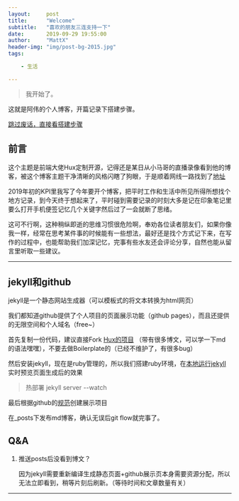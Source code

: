 ```yaml
---
layout:     post
title:      "Welcome"
subtitle:   "喜欢的朋友三连支持一下"
date:       2019-09-29 19:55:00
author:     "MattX"
header-img: "img/post-bg-2015.jpg"
tags:

    - 生活

---
```


> 我开始了。

这就是阿伟的个人博客，开篇记录下搭建步骤。

[跳过废话，直接看搭建步骤](#jekyll和github)

## 前言

这个主题是前端大佬Hux定制开源，记得还是某日从小马哥的直播录像看到他的博客，被这个博客主题干净清晰的风格闪瞎了狗眼，于是顺着网线一路找到了[地址](https://github.com/Huxpro/huxpro.github.io)

2019年初的KPI里我写了今年要开个博客，把平时工作和生活中所见所得所想找个地方记录，到今天终于想起来了，平时碰到需要记录的时刻大多是记在印象笔记里要么打开手机便签记忆几个关键字然后过了一会就断了思绪。

这可不行啊，这种稍纵即逝的思维习惯很危险啊，奉劝各位读者朋友们，如果你像我一样，经常在思考某件事的时候能有一些想法，最好还是找个方式记下来，在写作的过程中，也能帮助我们加深记忆，完事有些水友还会评论分享，自然也能从留言里听取一些建议。

---

## jekyll和github

jekyll是一个静态网站生成器（可以模板式的将文本转换为html网页）

我们都知道github提供了个人项目的页面展示功能（github pages），而且还提供的无限空间和个人域名（free~）

首先复制一份代码，建议直接Fork [Hux的项目](https://github.com/Huxpro/huxpro.github.io) （带有很多博文，可以学一下md的语法嘿嘿），不要去做Boilerplate的（已经不维护了，有很多bug）

然后安装jekyll，现在是ruby管理的，所以我们搭建ruby环境，在[本地运行jekyll](https://blog.csdn.net/mouday/article/details/79300135)实时预览页面生成后的效果

> 热部署 jekyll server --watch 

最后根据github的[规范](https://www.jianshu.com/p/b6dfc7c886a9)创建展示项目

在_posts下发布md博客，确认无误后git flow就完事了。


## Q&A

1. 推送posts后没看到博文？

    因为jekyll需要重新编译生成静态页面+github展示页本身需要资源分配，所以无法立即看到，稍等片刻后刷新。（等待时间和文章数量有关）

---

